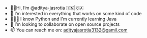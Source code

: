 - ✌🏻Hi, I’m @aditya-jasrotia 🇮🇳|🇨🇦
- 🧠 I’m interested in everything that works on some kind of code
- 👨🏻‍💻 I know Python and I'm currently learning Java
- 👀 I’m looking to collaborate on open source projects
- 📫 You can reach me on: adityajasrotia3132@gamil.com

<!---
aditya-jasrotia/aditya-jasrotia is a ✨ special ✨ repository because its `README.md` (this file) appears on your GitHub profile.
You can click the Preview link to take a look at your changes.
--->

